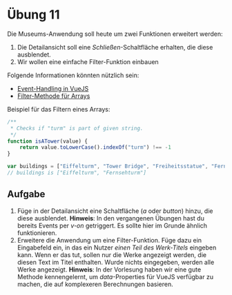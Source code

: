 # Übung 11

Die Museums-Anwendung soll heute um zwei Funktionen erweitert werden:

1. Die Detailansicht soll eine *Schließen*-Schaltfläche erhalten, die diese ausblendet.
2. Wir wollen eine einfache Filter-Funktion einbauen

Folgende Informationen könnten nützlich sein:

* [Event-Handling in VueJS](https://vuejs.org/v2/guide/events.html)
* [Filter-Methode für Arrays](https://developer.mozilla.org/en-US/docs/Web/JavaScript/Reference/Global_Objects/Array/filter)

Beispiel für das Filtern eines Arrays:

```javascript
/**
 * Checks if "turm" is part of given string.
 */
function isATower(value) {
    return value.toLowerCase().indexOf("turm") !== -1
}

var buildings = ["Eiffelturm", "Tower Bridge", "Freiheitsstatue", "Fernsehturm"].filter(isATower);
// buildings is ["Eiffelturm", "Fernsehturm"]
```

## Aufgabe

1. Füge in der Detailansicht eine Schaltfläche (*a* oder *button*) hinzu, die diese ausblendet. **Hinweis**: In den vergangenen Übungen hast du bereits Events per *v-on* getriggert. Es sollte hier im Grunde ähnlich funktionieren.
1. Erweitere die Anwendung um eine Filter-Funktion. Füge dazu ein Eingabefeld ein, in das ein Nutzer *einen Teil des Werk-Titels* eingeben kann. Wenn er das tut, sollen nur die Werke angezeigt werden, die diesen Text im Titel enthalten. Wurde nichts eingegeben, werden alle Werke angezeigt. **Hinweis**: In der Vorlesung haben wir eine gute Methode kennengelernt, um *data*-Properties für VueJS verfügbar zu machen, die auf komplexeren Berechnungen basieren.
